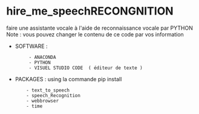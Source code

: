 # hire_me_speechRECONGNITION
faire une assistante vocale à  l'aide de reconnaissance vocale par PYTHON 
Note : vous pouvez changer le contenu de ce code par vos information 
- SOFTWARE : 

           - ANACONDA 
           - PYTHON 
           - VISUEL STUDIO CODE  ( éditeur de texte ) 
           
- PACKAGES : using la commande pip install 


          - text_to_speech 
          - speech_Recognition 
          - webbrowser
          - time 
